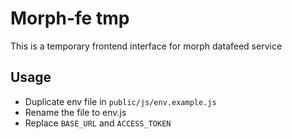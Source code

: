 # Morph-fe tmp
This is a temporary frontend interface for morph datafeed service

## Usage
- Duplicate env file in ```public/js/env.example.js```
- Rename the file to env.js
- Replace ```BASE_URL``` and ```ACCESS_TOKEN```